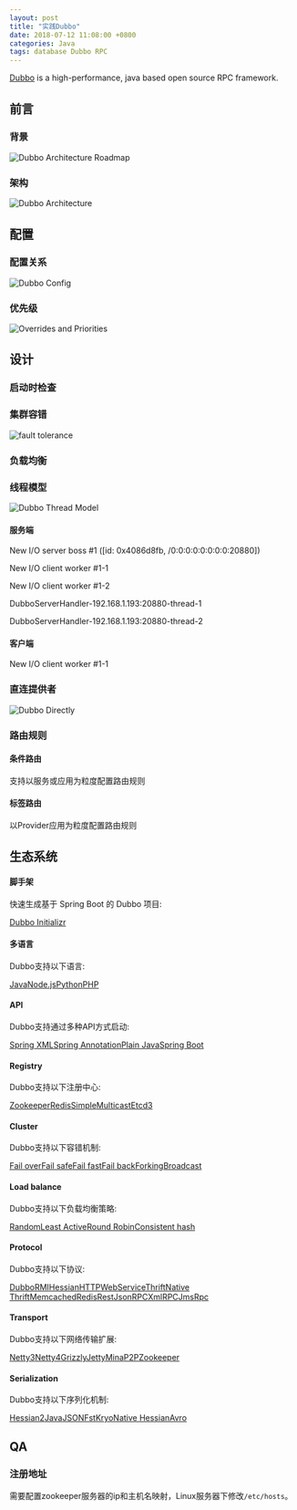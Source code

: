 ```yaml
---
layout: post
title: "实践Dubbo"
date: 2018-07-12 11:08:00 +0800
categories: Java
tags: database Dubbo RPC
---
```


[Dubbo](http://dubbo.apache.org/) is a high-performance, java based open source RPC framework.

## 前言

### 背景

![Dubbo Architecture Roadmap](http://dubbo.apache.org/docs/en-us/user/sources/images/dubbo-architecture-roadmap.jpg)

### 架构

![Dubbo Architecture](http://dubbo.apache.org/docs/en-us/user/sources/images/dubbo-architecture.jpg)

## 配置

### 配置关系

![Dubbo Config](http://dubbo.apache.org/docs/en-us/user/sources/images/dubbo-config.jpg)

### 优先级

![Overrides and Priorities](http://dubbo.apache.org/docs/en-us/user/sources/images/dubbo-config-override.jpg)

## 设计

### 启动时检查





### 集群容错

![fault tolerance](http://dubbo.apache.org/docs/zh-cn/user/sources/images/cluster.jpg)

### 负载均衡

### 线程模型

![Dubbo Thread Model](http://dubbo.apache.org/docs/en-us/user/sources/images/dubbo-protocol.jpg)

#### 服务端

New I/O server boss #1 ([id: 0x4086d8fb, /0:0:0:0:0:0:0:0:20880])

New I/O client worker #1-1

New I/O client worker #1-2

DubboServerHandler-192.168.1.193:20880-thread-1

DubboServerHandler-192.168.1.193:20880-thread-2

#### 客户端

New I/O client worker #1-1

### 直连提供者

![Dubbo Directly](http://dubbo.apache.org/docs/zh-cn/user/sources/images/dubbo-directly.jpg)

### 路由规则

#### 条件路由

支持以服务或应用为粒度配置路由规则

#### 标签路由

以Provider应用为粒度配置路由规则

## 生态系统

#### 脚手架

快速生成基于 Spring Boot 的 Dubbo 项目:

[Dubbo Initializr](http://start.dubbo.io/)

#### 多语言

Dubbo支持以下语言:

[Java](https://github.com/apache/incubator-dubbo)[Node.js](https://github.com/dubbo/dubbo2.js)[Python](https://github.com/dubbo/dubbo-client-py)[PHP](https://github.com/dubbo/dubbo-php-framework)

#### API

Dubbo支持通过多种API方式启动:

[Spring XML](http://dubbo.apache.org/zh-cn/docs/user/configuration/xml.html)[Spring Annotation](http://dubbo.apache.org/zh-cn/docs/user/configuration/annotation.html)[Plain Java](http://dubbo.apache.org/zh-cn/docs/user/configuration/properties.html)[Spring Boot](https://github.com/apache/incubator-dubbo-spring-boot-project)

#### Registry

Dubbo支持以下注册中心:

[Zookeeper](http://dubbo.apache.org/zh-cn/docs/user/references/registry/zookeeper.html)[Redis](http://dubbo.apache.org/zh-cn/docs/user/references/registry/redis.html)[Simple](http://dubbo.apache.org/zh-cn/docs/user/references/registry/simple.html)[Multicast](http://dubbo.apache.org/zh-cn/docs/user/references/registry/multicast.html)[Etcd3](https://github.com/dubbo/dubbo-registry-etcd)

#### Cluster

Dubbo支持以下容错机制:

[Fail over](http://dubbo.apache.org/zh-cn/docs/user/demos/fault-tolerent-strategy.html)[Fail safe](http://dubbo.apache.org/zh-cn/docs/user/demos/fault-tolerent-strategy.html)[Fail fast](http://dubbo.apache.org/zh-cn/docs/user/demos/fault-tolerent-strategy.html)[Fail back](http://dubbo.apache.org/zh-cn/docs/user/demos/fault-tolerent-strategy.html)[Forking](http://dubbo.apache.org/zh-cn/docs/user/demos/fault-tolerent-strategy.html)[Broadcast](http://dubbo.apache.org/zh-cn/docs/user/demos/fault-tolerent-strategy.html)

#### Load balance

Dubbo支持以下负载均衡策略:

[Random](http://dubbo.apache.org/zh-cn/docs/user/demos/loadbalance.html)[Least Active](http://dubbo.apache.org/zh-cn/docs/user/demos/loadbalance.html)[Round Robin](http://dubbo.apache.org/zh-cn/docs/user/demos/loadbalance.html)[Consistent hash](http://dubbo.apache.org/zh-cn/docs/user/demos/loadbalance.html)

#### Protocol

Dubbo支持以下协议:

[Dubbo](http://dubbo.apache.org/zh-cn/docs/user/references/protocol/dubbo.html)[RMI](http://dubbo.apache.org/zh-cn/docs/user/references/protocol/rmi.html)[Hessian](http://dubbo.apache.org/zh-cn/docs/user/references/protocol/hessian.html)[HTTP](http://dubbo.apache.org/zh-cn/docs/user/references/protocol/http.html)[WebService](http://dubbo.apache.org/zh-cn/docs/user/references/protocol/webservice.html)[Thrift](http://dubbo.apache.org/zh-cn/docs/user/references/protocol/thrift.html)[Native Thrift](https://github.com/dubbo/dubbo-rpc-native-thrift)[Memcached](http://dubbo.apache.org/zh-cn/docs/user/references/protocol/memcached.html)[Redis](http://dubbo.apache.org/zh-cn/docs/user/references/protocol/redis.html)[Rest](http://dubbo.apache.org/zh-cn/docs/user/references/protocol/rest.html)[JsonRPC](https://github.com/apache/incubator-dubbo-rpc-jsonrpc)[XmlRPC](https://github.com/dubbo/incubator-dubbo-rpc-xmlrpc)[JmsRpc](https://github.com/dubbo/incubator-dubbo-rpc-jms)

#### Transport

Dubbo支持以下网络传输扩展:

[Netty3](http://dubbo.apache.org/zh-cn/community/index.html)[Netty4](http://dubbo.apache.org/zh-cn/docs/user/demos/netty4.html)[Grizzly](http://dubbo.apache.org/zh-cn/community/index.html)[Jetty](http://dubbo.apache.org/zh-cn/community/index.html)[Mina](http://dubbo.apache.org/zh-cn/community/index.html)[P2P](http://dubbo.apache.org/zh-cn/community/index.html)[Zookeeper](http://dubbo.apache.org/zh-cn/community/index.html)

#### Serialization

Dubbo支持以下序列化机制:

[Hessian2](http://dubbo.apache.org/zh-cn/community/index.html)[Java](http://dubbo.apache.org/zh-cn/community/index.html)[JSON](http://dubbo.apache.org/zh-cn/community/index.html)[Fst](http://dubbo.apache.org/zh-cn/community/index.html)[Kryo](http://dubbo.apache.org/zh-cn/community/index.html)[Native Hessian](https://github.com/dubbo/dubbo-serialization-native-hessian)[Avro](https://github.com/dubbo/dubbo-serialization-avro)

## QA

### 注册地址

需要配置zookeeper服务器的ip和主机名映射，Linux服务器下修改`/etc/hosts`。